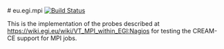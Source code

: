 # eu.egi.mpi [![Build Status](https://travis-ci.org/IFCA/eu.egi.mpi.svg?branch=master)](https://travis-ci.org/IFCA/eu.egi.mpi)

This is the implementation of the probes described at https://wiki.egi.eu/wiki/VT_MPI_within_EGI:Nagios for testing the CREAM-CE support for MPI jobs.


